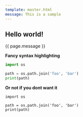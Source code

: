```yaml
---
template: master.html
message: This is a sample
---
```

## Hello world!

{{ page.message }}

**Fancy syntax highlighting**

```python
import os

path = os.path.join('foo', 'bar')
print(path)
```

**Or not if you dont want it**

```
import os

path = os.path.join('foo', 'bar')
print(path)
```
